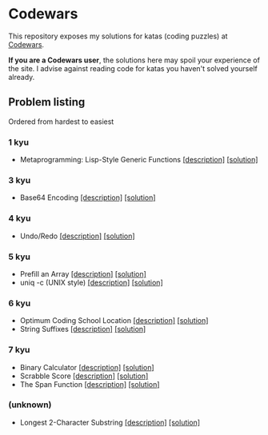 # Codewars

This repository exposes my solutions for katas (coding puzzles) at
[Codewars](http://www.codewars.com).

__If you are a Codewars user__, the solutions here may spoil your
experience of the site. I advise against reading code for katas you
haven't solved yourself already.


## Problem listing

Ordered from hardest to easiest

### 1 kyu

- Metaprogramming: Lisp-Style Generic Functions [[description]](http://www.codewars.com/kata/metaprogramming-lisp-style-generic-functions) [[solution]](metaprogramming-lisp-style-generic-functions.js)

### 3 kyu

- Base64 Encoding [[description]](http://www.codewars.com/kata/base64-encoding) [[solution]](base64-encoding.js)

### 4 kyu

- Undo/Redo [[description]](http://www.codewars.com/kata/undo-slash-redo) [[solution]](undo-slash-redo.js)

### 5 kyu

- Prefill an Array [[description]](http://www.codewars.com/kata/prefill-an-array) [[solution]](prefill-an-array.js)
- uniq -c (UNIX style) [[description]](http://www.codewars.com/kata/uniq-c-unix-style) [[solution]](uniq-c-unix-style.js)

### 6 kyu

- Optimum Coding School Location [[description]](http://www.codewars.com/kata/optimum-coding-school-location) [[solution]](optimum-coding-school-location.js)
- String Suffixes [[description]](http://www.codewars.com/kata/string-suffixes) [[solution]](string-suffixes.js)

### 7 kyu

- Binary Calculator [[description]](http://www.codewars.com/kata/binary-calculator) [[solution]](binary-calculator.js)
- Scrabble Score [[description]](http://www.codewars.com/kata/scrabble-score) [[solution]](scrabble-score.js)
- The Span Function [[description]](http://www.codewars.com/kata/the-span-function) [[solution]](the-span-function.js)

### (unknown)

- Longest 2-Character Substring [[description]](http://www.codewars.com/kata/longest-2-character-substring) [[solution]](longest-2-character-substring.js)
